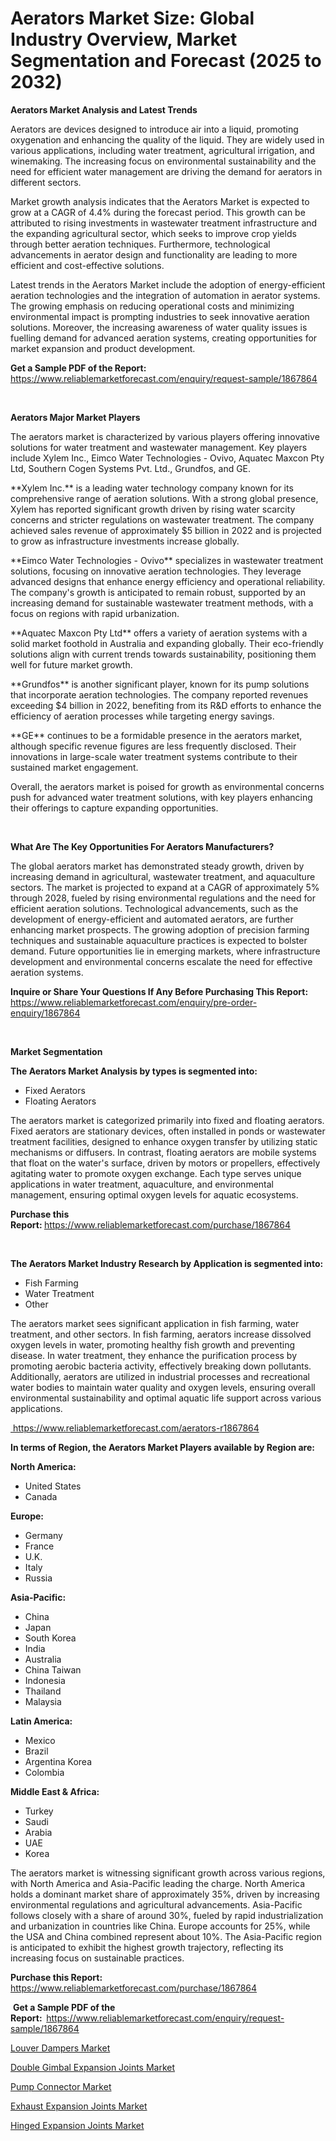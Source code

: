 <p><h1>Aerators Market Size: Global Industry Overview, Market Segmentation and Forecast (2025 to 2032)</h1></p><p><strong>Aerators Market Analysis and Latest Trends</strong></p>
<p><p>Aerators are devices designed to introduce air into a liquid, promoting oxygenation and enhancing the quality of the liquid. They are widely used in various applications, including water treatment, agricultural irrigation, and winemaking. The increasing focus on environmental sustainability and the need for efficient water management are driving the demand for aerators in different sectors.</p><p>Market growth analysis indicates that the Aerators Market is expected to grow at a CAGR of 4.4% during the forecast period. This growth can be attributed to rising investments in wastewater treatment infrastructure and the expanding agricultural sector, which seeks to improve crop yields through better aeration techniques. Furthermore, technological advancements in aerator design and functionality are leading to more efficient and cost-effective solutions.</p><p>Latest trends in the Aerators Market include the adoption of energy-efficient aeration technologies and the integration of automation in aerator systems. The growing emphasis on reducing operational costs and minimizing environmental impact is prompting industries to seek innovative aeration solutions. Moreover, the increasing awareness of water quality issues is fuelling demand for advanced aeration systems, creating opportunities for market expansion and product development.</p></p>
<p><strong>Get a Sample PDF of the Report:&nbsp;</strong> <a href="https://www.reliablemarketforecast.com/enquiry/request-sample/1867864?utm_campaign=1169&utm_medium=2&utm_source=Github&utm_content=ia&utm_term=10042025&utm_id=aerators">https://www.reliablemarketforecast.com/enquiry/request-sample/1867864</a></p>
<p>&nbsp;</p>
<p><strong>Aerators Major Market Players</strong></p>
<p><p>The aerators market is characterized by various players offering innovative solutions for water treatment and wastewater management. Key players include Xylem Inc., Eimco Water Technologies - Ovivo, Aquatec Maxcon Pty Ltd, Southern Cogen Systems Pvt. Ltd., Grundfos, and GE.</p><p>**Xylem Inc.** is a leading water technology company known for its comprehensive range of aeration solutions. With a strong global presence, Xylem has reported significant growth driven by rising water scarcity concerns and stricter regulations on wastewater treatment. The company achieved sales revenue of approximately $5 billion in 2022 and is projected to grow as infrastructure investments increase globally.</p><p>**Eimco Water Technologies - Ovivo** specializes in wastewater treatment solutions, focusing on innovative aeration technologies. They leverage advanced designs that enhance energy efficiency and operational reliability. The company's growth is anticipated to remain robust, supported by an increasing demand for sustainable wastewater treatment methods, with a focus on regions with rapid urbanization.</p><p>**Aquatec Maxcon Pty Ltd** offers a variety of aeration systems with a solid market foothold in Australia and expanding globally. Their eco-friendly solutions align with current trends towards sustainability, positioning them well for future market growth. </p><p>**Grundfos** is another significant player, known for its pump solutions that incorporate aeration technologies. The company reported revenues exceeding $4 billion in 2022, benefiting from its R&D efforts to enhance the efficiency of aeration processes while targeting energy savings. </p><p>**GE** continues to be a formidable presence in the aerators market, although specific revenue figures are less frequently disclosed. Their innovations in large-scale water treatment systems contribute to their sustained market engagement. </p><p>Overall, the aerators market is poised for growth as environmental concerns push for advanced water treatment solutions, with key players enhancing their offerings to capture expanding opportunities.</p></p>
<p>&nbsp;</p>
<p><strong>What Are The Key Opportunities For Aerators Manufacturers?</strong></p>
<p><p>The global aerators market has demonstrated steady growth, driven by increasing demand in agricultural, wastewater treatment, and aquaculture sectors. The market is projected to expand at a CAGR of approximately 5% through 2028, fueled by rising environmental regulations and the need for efficient aeration solutions. Technological advancements, such as the development of energy-efficient and automated aerators, are further enhancing market prospects. The growing adoption of precision farming techniques and sustainable aquaculture practices is expected to bolster demand. Future opportunities lie in emerging markets, where infrastructure development and environmental concerns escalate the need for effective aeration systems.</p></p>
<p><strong>Inquire or Share Your Questions If Any Before Purchasing This Report:</strong> <a href="https://www.reliablemarketforecast.com/enquiry/pre-order-enquiry/1867864?utm_campaign=1169&utm_medium=2&utm_source=Github&utm_content=ia&utm_term=10042025&utm_id=aerators">https://www.reliablemarketforecast.com/enquiry/pre-order-enquiry/1867864</a></p>
<p>&nbsp;</p>
<p><strong>Market Segmentation</strong></p>
<p><strong>The Aerators Market Analysis by types is segmented into:</strong></p>
<p><ul><li>Fixed Aerators</li><li>Floating Aerators</li></ul></p>
<p><p>The aerators market is categorized primarily into fixed and floating aerators. Fixed aerators are stationary devices, often installed in ponds or wastewater treatment facilities, designed to enhance oxygen transfer by utilizing static mechanisms or diffusers. In contrast, floating aerators are mobile systems that float on the water's surface, driven by motors or propellers, effectively agitating water to promote oxygen exchange. Each type serves unique applications in water treatment, aquaculture, and environmental management, ensuring optimal oxygen levels for aquatic ecosystems.</p></p>
<p><strong>Purchase this Report:&nbsp;</strong><a href="https://www.reliablemarketforecast.com/purchase/1867864?utm_campaign=1169&utm_medium=2&utm_source=Github&utm_content=ia&utm_term=10042025&utm_id=aerators">https://www.reliablemarketforecast.com/purchase/1867864</a></p>
<p>&nbsp;</p>
<p><strong>The Aerators Market Industry Research by Application is segmented into:</strong></p>
<p><ul><li>Fish Farming</li><li>Water Treatment</li><li>Other</li></ul></p>
<p><p>The aerators market sees significant application in fish farming, water treatment, and other sectors. In fish farming, aerators increase dissolved oxygen levels in water, promoting healthy fish growth and preventing disease. In water treatment, they enhance the purification process by promoting aerobic bacteria activity, effectively breaking down pollutants. Additionally, aerators are utilized in industrial processes and recreational water bodies to maintain water quality and oxygen levels, ensuring overall environmental sustainability and optimal aquatic life support across various applications.</p></p>
<p><a href="https://www.reliablemarketforecast.com/aerators-r1867864?utm_campaign=1169&utm_medium=2&utm_source=Github&utm_content=ia&utm_term=10042025&utm_id=aerators">&nbsp;https://www.reliablemarketforecast.com/aerators-r1867864</a></p>
<p><strong>In terms of Region, the Aerators Market Players available by Region are:</strong></p>
<p>
    <p> <strong> North America: </strong>
        <ul>
            <li>United States</li>
            <li>Canada</li>
        </ul>
        </p> 
    <p> <strong> Europe: </strong>
        <ul>
            <li>Germany</li>
            <li>France</li>
            <li>U.K.</li>
            <li>Italy</li>
            <li>Russia</li>
        </ul>
        </p> 
    <p> <strong> Asia-Pacific: </strong>
        <ul>
            <li>China</li>
            <li>Japan</li>
            <li>South Korea</li>
            <li>India</li>
            <li>Australia</li>
            <li>China Taiwan</li>
            <li>Indonesia</li>
            <li>Thailand</li>
            <li>Malaysia</li>
        </ul>
        </p> 
    <p> <strong> Latin America: </strong>
        <ul>
            <li>Mexico</li>
            <li>Brazil</li>
            <li>Argentina Korea</li>
            <li>Colombia</li>
        </ul>
        </p> 
    <p> <strong> Middle East & Africa: </strong>
        <ul>
            <li>Turkey</li>
            <li>Saudi</li>
            <li>Arabia</li>
            <li>UAE</li>
            <li>Korea</li>
        </ul>
    </p>
    </p>
<p><p>The aerators market is witnessing significant growth across various regions, with North America and Asia-Pacific leading the charge. North America holds a dominant market share of approximately 35%, driven by increasing environmental regulations and agricultural advancements. Asia-Pacific follows closely with a share of around 30%, fueled by rapid industrialization and urbanization in countries like China. Europe accounts for 25%, while the USA and China combined represent about 10%. The Asia-Pacific region is anticipated to exhibit the highest growth trajectory, reflecting its increasing focus on sustainable practices.</p></p>
<p><strong>Purchase this Report: </strong><a href="https://www.reliablemarketforecast.com/purchase/1867864?utm_campaign=1169&utm_medium=2&utm_source=Github&utm_content=ia&utm_term=10042025&utm_id=aerators">https://www.reliablemarketforecast.com/purchase/1867864</a></p>
<p>&nbsp;<strong>Get a Sample PDF of the Report:&nbsp;&nbsp;</strong><a href="https://www.reliablemarketforecast.com/enquiry/request-sample/1867864?utm_campaign=1169&utm_medium=2&utm_source=Github&utm_content=ia&utm_term=10042025&utm_id=aerators">https://www.reliablemarketforecast.com/enquiry/request-sample/1867864</a></p>
<p><strong></strong></p>
<p><p><a href="https://github.com/rushanday/Market-Research-Report-List-1/blob/main/louver-dampers-market.md?utm_campaign=1169&utm_medium=2&utm_source=Github&utm_content=ia&utm_term=10042025&utm_id=aerators">Louver Dampers Market</a></p><p><a href="https://github.com/lisaeichler20775/Market-Research-Report-List-1/blob/main/double-gimbal-expansion-joints-market.md?utm_campaign=1169&utm_medium=2&utm_source=Github&utm_content=ia&utm_term=10042025&utm_id=aerators">Double Gimbal Expansion Joints Market</a></p><p><a href="https://github.com/yankimber90yankim/Market-Research-Report-List-1/blob/main/pump-connector-market.md?utm_campaign=1169&utm_medium=2&utm_source=Github&utm_content=ia&utm_term=10042025&utm_id=aerators">Pump Connector Market</a></p><p><a href="https://github.com/GenaGaines34/Market-Research-Report-List-2/blob/main/exhaust-expansion-joints-market.md?utm_campaign=1169&utm_medium=2&utm_source=Github&utm_content=ia&utm_term=10042025&utm_id=aerators">Exhaust Expansion Joints Market</a></p><p><a href="https://github.com/edacruz6/Market-Research-Report-List-1/blob/main/hinged-expansion-joints-market.md?utm_campaign=1169&utm_medium=2&utm_source=Github&utm_content=ia&utm_term=10042025&utm_id=aerators">Hinged Expansion Joints Market</a></p></p>